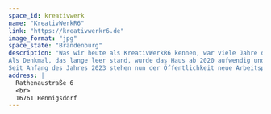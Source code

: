 ```yaml
---
space_id: kreativwerk
name: "KreativWerkR6"
link: "https://kreativwerkr6.de"
image_format: "jpg"
space_state: "Brandenburg"
description: "Was wir heute als KreativWerkR6 kennen, war viele Jahre das alte Alexander S. Puschkin-Gymnasium im Herzen von Hennigsdorf.
Als Denkmal, das lange leer stand, wurde das Haus ab 2020 aufwendig und denkmalgerecht saniert, mit modernster Technik ausgestattet und auf den Namen KreativWerkR6 (für Rathenaustraße 6) getauft!
Seit Anfang des Jahres 2023 stehen nun der Öffentlichkeit neue Arbeitsplätze, Büroräume, Werkstätten und Veranstaltungsflächen zur Anmietung zur Verfügung. Als Gründungs- und Gewerbezentrum ist das KreativWerkR6 auch zentraler Anlaufpunkt für neue dienstleistungs-, forschungs- und technologieorientierte Unternehmen. "
address: |
  Rathenaustraße 6
  <br>
  16761 Hennigsdorf
---
```

